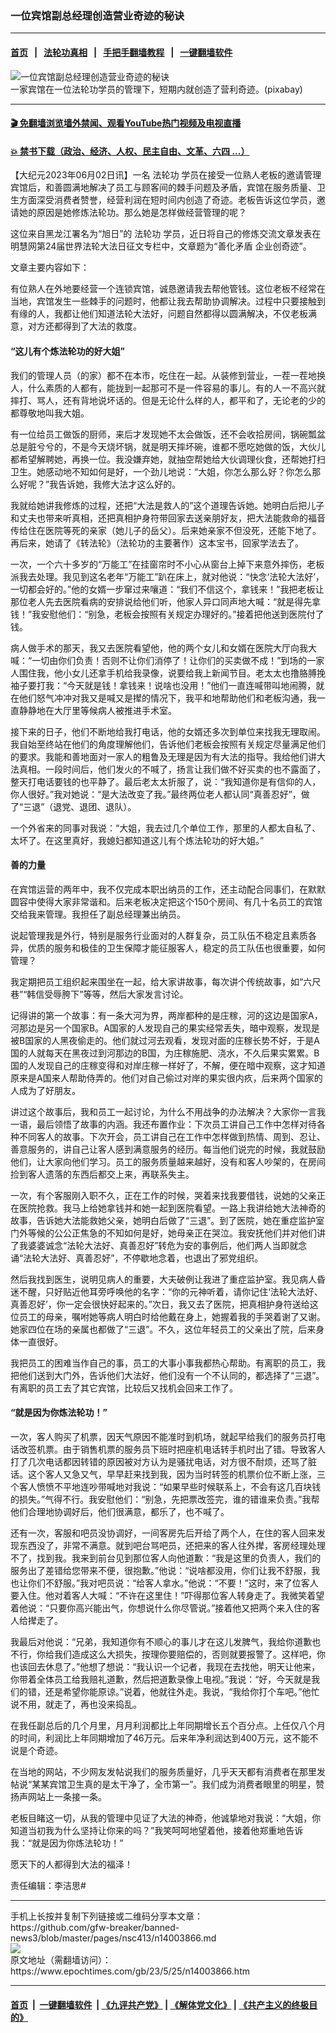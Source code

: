 ### 一位宾馆副总经理创造营业奇迹的秘诀
------------------------

#### [首页](https://github.com/gfw-breaker/banned-news3/blob/master/README.md) &nbsp;&nbsp;|&nbsp;&nbsp; [法轮功真相](https://github.com/begood0513/basic/blob/master/README.md)  &nbsp;&nbsp;|&nbsp;&nbsp; [手把手翻墙教程](https://github.com/gfw-breaker/guides/wiki)  &nbsp;&nbsp;|&nbsp;&nbsp; [一键翻墙软件](https://github.com/gfw-breaker/nogfw/blob/master/README.md)  



<div><img alt="一位宾馆副总经理创造营业奇迹的秘诀" class="attachment-djy_600_400 size-djy_600_400 wp-post-image" src="https://i.epochtimes.com/assets/uploads/2023/05/id14004035-pixabay-1-600x400.jpg"/>
<div class="caption">
 一家宾馆在一位法轮功学员的管理下，短期内就创造了营利奇迹。(pixabay)
</div></div><hr/>

#### [ 🎬  免翻墙浏览墙外禁闻、观看YouTube热门视频及电视直播](https://github.com/gfw-breaker/HelloWorld)

#### [ 💥  禁书下载（政治、经济、人权、民主自由、文革、六四 ...）](https://github.com/gfw-breaker/books/blob/master/README.md)

<div><p>
 【大纪元2023年06月02日讯】一名
 <ok href="https://www.epochtimes.com/gb/tag/%E6%B3%95%E8%BD%AE%E5%8A%9F.html">
  法轮功
 </ok>
 学员在接受一位熟人老板的邀请管理宾馆后，和善圆满地解决了员工与顾客间的棘手问题及矛盾，宾馆在服务质量、卫生方面深受消费者赞誉，经营利润在短时间内创造了奇迹。老板告诉这位学员，邀请她的原因是她修炼法轮功。那么她是怎样做经营管理的呢？
</p>
<p>
 这位来自黑龙江署名为“旭日”的
 <ok href="https://www.epochtimes.com/gb/tag/%E6%B3%95%E8%BD%AE%E5%8A%9F.html">
  法轮功
 </ok>
 学员，近日将自己的修炼交流文章发表在明慧网第24届世界法轮大法日征文专栏中，文章题为“善化矛盾 企业创奇迹”。
</p>
<p>
 文章主要内容如下：
</p>
<p>
 有位熟人在外地要经营一个连锁宾馆，诚恳邀请我去帮他管钱。这位老板不经常在当地，宾馆发生一些棘手的问题时，他都让我去帮助协调解决。过程中只要接触到有缘的人，我都让他们知道法轮大法好，问题自然都得以圆满解决，不仅老板满意，对方还都得到了大法的救度。
</p>
<h4>
 “这儿有个炼法轮功的好大姐”
</h4>
<p>
 我们的管理人员（的家）都不在本市，吃住在一起。从装修到营业，一茬一茬地换人，什么素质的人都有，能拢到一起那可不是一件容易的事儿。有的人一不高兴就摔打、骂人，还有背地说坏话的。但是无论什么样的人，都平和了，无论老的少的都尊敬地叫我大姐。
</p>
<p>
 有一位给员工做饭的厨师，来后才发现她不太会做饭，还不会收拾房间，锅碗瓢盆总是脏兮兮的，不是今天烧坏锅，就是明天摔坏碗，谁都不愿吃她做的饭，大伙儿都希望解聘她，再换一位。我没嫌弃她，就抽空帮她给大伙调理伙食，还帮她打扫卫生。她感动地不知如何是好，一个劲儿地说：“大姐，你怎么那么好？你怎么那么好呢？”我告诉她，我修大法才这么好的。
</p>
<p>
 我就给她讲我修炼的过程，还把“大法是救人的”这个道理告诉她。她明白后把儿子和丈夫也带来听真相，还把真相护身符带回家去送亲朋好友，把大法能救命的福音传给住在医院等死的亲家（她儿子的岳父）。后来她亲家不但没死，还能下地了。再后来，她请了《转法轮》（法轮功的主要著作）这本宝书，回家学法去了。
</p>
<p>
 一次，一个六十多岁的“万能工”在挂窗帘时不小心从窗台上掉下来意外摔伤，老板派我去处理。我见到这名老年“万能工”趴在床上，就对他说：“快念‘法轮大法好’，一切都会好的。”他的女婿一步窜过来嚷道：“我们不信这个，拿钱来！”我把老板让那位老人先去医院看病的安排说给他们听，他家人异口同声地大喊：“就是得先拿钱！”我安慰他们：“别急，老板会按照有关规定办理好的。”接着把他送到医院付了钱。
</p>
<p>
 病人做手术的那天，我又去医院看望他，他的两个女儿和女婿在医院大厅向我大喊：“一切由你们负责！否则不让你们消停了！让你们的买卖做不成！”到场的一家人围住我，他小女儿还拿手机给我录像，说要给我上新闻节目。老太太也撸胳膊挽袖子要打我：“今天就是钱！拿钱来！说啥也没用！”他们一直连喊带叫地闹腾，就在他们怒气冲冲对我又是喊又是撵的情况下，我平和地帮助他们和老板沟通，我一直静静地在大厅里等候病人被推进手术室。
</p>
<p>
 接下来的日子，他们不断地给我打电话，他的女婿还多次到单位来找我无理取闹。我自始至终站在他们的角度理解他们，告诉他们老板会按照有关规定尽量满足他们的要求。我能和善地面对一家人的粗鲁及无理是因为有大法的指导。我给他们讲大法真相。一段时间后，他们发火的不喊了，扬言让我们做不好买卖的也不露面了，整天打电话要钱的也平静了。最后老太太折服了，说：“我知道你是有信仰的人，你人很好。”我对她说：“是大法改变了我。”最终两位老人都认同“真善忍好”，做了“三退”（退党、退团、退队）。
</p>
<p>
 一个外省来的同事对我说：“大姐，我去过几个单位工作，那里的人都太自私了、太坏了。在这里真好，我媳妇都知道这儿有个炼法轮功的好大姐。”
</p>
<h4>
 <b>
  善的力量
 </b>
</h4>
<p>
 在宾馆运营的两年中，我不仅完成本职出纳员的工作，还主动配合同事们，在默默圆容中使得大家非常谐和。后来老板决定把这个150个房间、有几十名员工的宾馆交给我来管理。我担任了副总经理兼出纳员。
</p>
<p>
 说起管理我是外行，特别是服务行业面对的人群复杂，员工队伍不稳定且素质各异，优质的服务和极佳的卫生保障才能征服客人，稳定的员工队伍也很重要，如何管理？
</p>
<p>
 我定期把员工组织起来围坐在一起，给大家讲故事，每次讲个传统故事，如“六尺巷”“韩信受辱胯下”等等，然后大家发言讨论。
</p>
<p>
 记得讲的第一个故事：有一条大河为界，两岸都种的是庄稼，河的这边是国家A，河那边是另一个国家B。A国家的人发现自己的果实经常丢失，暗中观察，发现是被B国家的人黑夜偷走的。他们就过河去观看，发现对面的庄稼长势不好，于是A国的人就每天在黑夜过到河那边的B国，为庄稼施肥、浇水，不久后果实累累。B国的人发现自己的庄稼变得和对岸庄稼一样好了，不解，便在暗中观察，这才知道原来是A国来人帮助侍弄的。他们对自己偷过对岸的果实很内疚，后来两个国家的人成为了好朋友。
</p>
<p>
 讲过这个故事后，我和员工一起讨论，为什么不用战争的办法解决？大家你一言我一语，最后领悟了故事的内涵。我还布置作业：下次员工讲自己工作中怎样对待各种不同客人的故事。下次开会，员工讲自己在工作中怎样做到热情、周到、忍让、善意服务的，讲自己让客人感到满意服务的经历。每当他们说完的时候，我就鼓励他们，让大家向他们学习。员工的服务质量越来越好，没有和客人吵架的，在房间捡到客人遗落的东西后都交上来，再联系失主。
</p>
<p>
 一次，有个客服刚入职不久，正在工作的时候，哭着来找我要借钱，说她的父亲正在医院抢救。我马上给她拿钱并和她一起到医院看望。一路上我讲给她大法神奇的故事，告诉她大法能救她父亲，她明白后做了“三退”。到了医院，她在重症监护室门外等候的公公正焦急的不知如何是好，她母亲正在哭泣。我安抚他们并对他们讲了我婆婆诚念“法轮大法好、真善忍好”转危为安的事例后，他们两人当即就念诵“法轮大法好、真善忍好”，不停歇地念着，也退出了邪党组织。
</p>
<p>
 然后我找到医生，说明见病人的重要，大夫破例让我进了重症监护室。我见病人昏迷不醒，只好贴近他耳旁呼唤他的名字：“你的元神听着，请你记住‘法轮大法好、真善忍好’，你一定会很快好起来的。”次日，我又去了医院，把真相护身符送给这位员工的母亲，嘱咐她等病人明白时给他戴在身上，她握着我的手哭着谢了又谢。她家四位在场的亲属也都做了“三退”。不久，这位年轻员工的父亲出了院，后来身体一直很好。
</p>
<p>
 我把员工的困难当作自己的事，员工的大事小事我都热心帮助。有离职的员工，我把他们送到大门外，告诉他们大法好，他们没有一个不认同的，都选择了“三退”。有离职的员工去了其它宾馆，比较后又找机会回来工作了。
</p>
<h4>
 <b>
  “就是因为你炼法轮功！”
 </b>
</h4>
<p>
 一次，客人购买了机票，因天气原因不能准时到机场，就起早给我们的服务员打电话改签机票。由于销售机票的服务员下班时把座机电话转手机时出了错。导致客人打了几次电话都因转错的原因被对方认为是骚扰电话，对方很不耐烦，还骂了脏话。这个客人又急又气，早早赶来找到我，因为当时转签的机票价位不断上涨，三个客人愤愤不平地连吵带喊地对我说：“如果早些时候联系上，不会有这几百块钱的损失。”气得不行。我安慰他们：“别急，先把票改签完，谁的错谁来负责。”我帮他们合理地协调好后，他们很满意，都乐了，也不喊了。
</p>
<p>
 还有一次，客服和吧员没协调好，一间客房先后开给了两个人，在住的客人回来发现东西没了，非常不满意。就到吧台骂吧员，还把来的客人往外撵，客房经理处理不了，找到我。我来到前台见到那位客人向他道歉：“我是这里的负责人，我们的服务出了差错给您带来不便，很抱歉。”他说：“说啥都没用，你们让我不舒服，我也让你们不舒服。”我对吧员说：“给客人拿水。”他说：“不要！”这时，来了位客人要入住。他对着客人大喊：“不许在这里住！”吓得那位客人转身走了。我微笑着望着他说：“只要你高兴能出气，你想说什么你尽管说。”接着他又把两个来入住的客人给撵走了。
</p>
<p>
 我最后对他说：“兄弟，我知道你有不顺心的事儿才在这儿发脾气，我给你道歉也不行，你给我们造成这么大损失，按理你要赔偿的，否则就要报警了。这样吧，你也该回去休息了。”他想了想说：“我认识一个记者，我现在去找他，明天让他来，你带着全体员工给我赔礼道歉，然后把道歉录像上电视。”我说：“好，今天就是我们的错，还是希望你能原谅。”说着，他就往外走。我说，“我给你打个车吧。”他忙说不用，就走了，再也没来捣乱。
</p>
<p>
 在我任副总后的几个月里，月月利润都比上年同期增长五个百分点。上任仅八个月的时间，利润比上年同期增加了46万元。后来年净利润达到400万元，这不能不说是个奇迹。
</p>
<p>
 在当地的网站，不少网友发帖说我们的服务质量好，几乎天天都有消费者在那里发帖说“某某宾馆卫生真的是太干净了，全市第一”。我们成为消费者眼里的明星，赞扬声网站上一条接一条。
</p>
<p>
 老板目睹这一切，从我的管理中见证了大法的神奇，他诚挚地对我说：“大姐，你知道当初我为什么坚持让你来的吗？”我笑呵呵地望着他，接着他郑重地告诉我：“就是因为你炼法轮功！”
</p>
<p>
 愿天下的人都得到大法的福泽！
</p>
<p>
 责任编辑：李洁思#
</p>
</div>
<hr/>
手机上长按并复制下列链接或二维码分享本文章：<br/>
https://github.com/gfw-breaker/banned-news3/blob/master/pages/nsc413/n14003866.md <br/>
<a href='https://github.com/gfw-breaker/banned-news3/blob/master/pages/nsc413/n14003866.md'><img src='https://github.com/gfw-breaker/banned-news3/blob/master/pages/nsc413/n14003866.md.png'/></a> <br/>
原文地址（需翻墙访问）：https://www.epochtimes.com/gb/23/5/25/n14003866.htm


------------------------
#### [首页](https://github.com/gfw-breaker/banned-news3/blob/master/README.md) &nbsp;|&nbsp; [一键翻墙软件](https://github.com/gfw-breaker/nogfw/blob/master/README.md) &nbsp;| [《九评共产党》](https://github.com/gfw-breaker/9ping.md/blob/master/README.md#九评之一评共产党是什么) | [《解体党文化》](https://github.com/gfw-breaker/jtdwh.md/blob/master/README.md) | [《共产主义的终极目的》](https://github.com/gfw-breaker/gczydzjmd.md/blob/master/README.md)


<img src='http://gfw-breaker.win/banned-news3/pages/nsc413/n14003866.md' width='0px' height='0px'/>